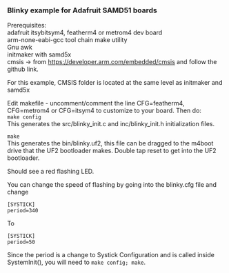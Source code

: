 ### Blinky example for Adafruit SAMD51 boards

Prerequisites:  
adafruit itsybitsym4, featherm4 or metrom4 dev board  
arm-none-eabi-gcc tool chain 
make utility  
Gnu awk  
initmaker with samd5x   
cmsis -> from https://developer.arm.com/embedded/cmsis and follow the github link.

For this example, CMSIS folder is located at the same level as initmaker and samd5x

Edit makefile - uncomment/comment the line CFG=featherm4, CFG=metrom4 or CFG=itsym4 to customize to your board.
Then do:  
`make config`  
This generates the src/blinky_init.c and inc/blinky_init.h initialization files.  

`make`  
This generates the bin/blinky.uf2, this file can be dragged to the <board>m4boot drive that the UF2 bootloader makes. Double tap reset to get into the UF2 bootloader. 

Should see a red flashing LED. 

You can change the speed of flashing by going into the blinky.cfg file and change  
```
[SYSTICK]
period=340
```
To 
```
[SYSTICK]
period=50
```
Since the period is a change to Systick Configuration and is called inside SystemInit(),
you will need to `make config; make`.


